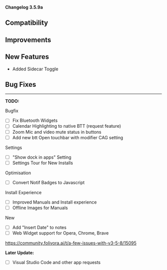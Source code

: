 **Changelog 3.5.9a**

Compatibility
-

Improvements
-


New Features
-
- Added Sidecar Toggle

Bug Fixes
-

------------------
**TODO:**

Bugfix
- [ ] Fix Bluetooth Widgets
- [ ] Calendar Highlighting to native BTT (request feature)
- [ ] Zoom Mic and video mute status in buttons
- [ ] Add new btt Open touchbar with modifier CAG setting

Settings
- [ ] "Show dock in apps" Setting
- [ ] Settings Tour for New Installs

Optimisation
- [ ] Convert Notif Badges to Javascript

Install Experience
- [ ] Improved Manuals and Install experience
- [ ] Offline Images for Manuals

New
- [ ] Add "Insert Date" to notes
- [ ] Web Widget support for Opera, Chrome, Brave

https://community.folivora.ai/t/a-few-issues-with-v3-5-8/15095

**Later Update:**
- [ ] Visual Studio Code and other app requests
